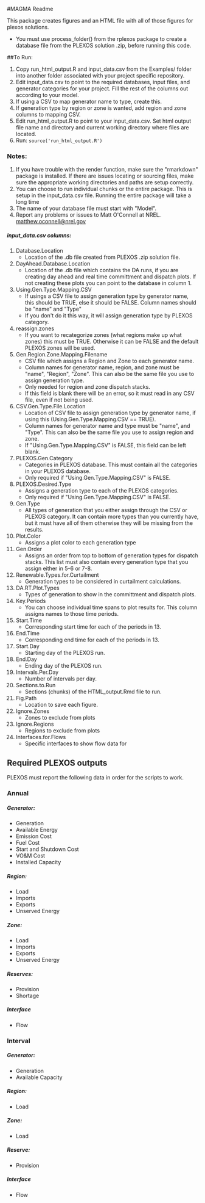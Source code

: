 #MAGMA Readme

This package creates figures and an HTML file with all of those figures for plexos solutions.
* You must use process_folder() from the rplexos package to create a database file from the PLEXOS solution .zip, before running this code.

##To Run:
1. Copy run_html_output.R and input_data.csv from the Examples/ folder into another folder associated with your project specific repository.
2. Edit input_data.csv to point to the required databases, input files, and generator categories for your project. Fill the rest of the columns out according to your model.
3. If using a CSV to map generator name to type, create this.
4. If generation type by region or zone is wanted, add region and zone columns to mapping CSV.
5. Edit run_html_output.R to point to your input_data.csv. Set html output file name and directory and current working directory where files are located.
6. Run: ```source('run_html_output.R')```

### Notes:
1. If you have trouble with the render function, make sure the "rmarkdown" package is installed. If there are issues locating or sourcing files, make sure the appropriate working directories and paths are setup correctly.
2. You can choose to run individual chunks or the entire package. This is setup in the input_data.csv file. Running the entire package will take a long time
3. The name of your database file must start with "Model".
4. Report any problems or issues to Matt O'Connell at NREL. matthew.oconnell@nrel.gov 

##### input_data.csv columns:
1. Database.Location
	+ Location of the .db file created from PLEXOS .zip solution file.
2. DayAhead.Database.Location
	+ Location of the .db file which contains the DA runs, if you are creating day ahead and real time committment and dispatch plots. If not creating these plots you can point to the database in column 1.
3. Using.Gen.Type.Mapping.CSV
	+ If usings a CSV file to assign generation type by generator name, this should be TRUE, else it should be FALSE. Column names should be "name" and "Type"
	+ If you don't do it this way, it will assign generation type by PLEXOS category.
4. reassign.zones
	+ If you want to recategorize zones (what regions make up what zones) this must be TRUE. Otherwise it can be FALSE and the default PLEXOS zones will be used. 
5. Gen.Region.Zone.Mapping.Filename
	+ CSV file which assigns a Region and Zone to each generator name. 
	+ Column names for generator name, region, and zone must be "name", "Region", "Zone". This can also be the same file you use to assign generation type.
	+ Only needed for region and zone dispatch stacks.
	+ If this field is blank there will be an error, so it must read in any CSV file, even if not being used.
6. CSV.Gen.Type.File.Location
	+ Location of CSV file to assign generation type by generator name, if using this (Using.Gen.Type.Mapping.CSV == TRUE).
	+ Column names for generator name and type must be "name", and "Type". This can also be the same file you use to assign region and zone.
	+ If "Using.Gen.Type.Mapping.CSV" is FALSE, this field can be left blank.
7. PLEXOS.Gen.Category
	+ Categories in PLEXOS database. This must contain all the categories in your PLEXOS database.
	+ Only required if "Using.Gen.Type.Mapping.CSV" is FALSE.
8. PLEXOS.Desired.Type	
	+ Assigns a generation type to each of the PLEXOS categories.
	+ Only required if "Using.Gen.Type.Mapping.CSV" is FALSE.
9. Gen.Type
	+ All types of generation that you either assign through the CSV or PLEXOS category. It can contain more types than you currently have, but it must have all of them otherwise they will be missing from the results.
10. Plot.Color
	+ Assigns a plot color to each generation type
11. Gen.Order
	+ Assigns an order from top to bottom of generation types for dispatch stacks. This list must also contain every generation type that you assign either in 5-6 or 7-8.
12. Renewable.Types.for.Curtailment
	+ Generation types to be considered in curtailment calculations.
13. DA.RT.Plot.Types
	+ Types of generation to show in the committment and dispatch plots.
14. Key.Periods
	+ You can choose individual time spans to plot results for. This column assigns names to those time periods.
15. Start.Time
	+ Corresponding start time for each of the periods in 13.
16. End.Time
	+ Corresponding end time for each of the periods in 13. 
17. Start.Day
	+ Starting day of the PLEXOS run. 
18. End.Day
	+ Ending day of the PLEXOS run.
19. Intervals.Per.Day
	+ Number of intervals per day.
20. Sections.to.Run
	+ Sections (chunks) of the HTML_output.Rmd file to run.
21. Fig.Path
	+ Location to save each figure.
22. Ignore.Zones
 	+ Zones to exclude from plots
23. Ignore.Regions
	+ Regions to exclude from plots
24. Interfaces.for.Flows
	+ Specific interfaces to show flow data for


## Required PLEXOS outputs

PLEXOS must report the following data in order for the scripts to work.

### Annual
##### Generator:
 + Generation
 + Available Energy
 + Emission Cost
 + Fuel Cost
 + Start and Shutdown Cost
 + VO&M Cost
 + Installed Capacity

##### Region:
 + Load
 + Imports
 + Exports
 + Unserved Energy

##### Zone:
 + Load
 + Imports
 + Exports
 + Unserved Energy

##### Reserves:
 + Provision
 + Shortage

##### Interface
 + Flow

### Interval
##### Generator:
 + Generation
 + Available Capacity

##### Region:
 + Load

##### Zone:
 + Load
 
##### Reserve:
 + Provision

##### Interface
 + Flow
